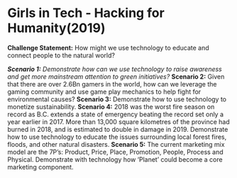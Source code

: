 # Girls in Tech - Hacking for Humanity(2019)

**Challenge Statement:** How might we use technology to educate and connect people to the natural world?

***Scenario 1:** Demonstrate how can we use technology to raise awareness and get more mainstream attention to green initiatives?*
**Scenario 2:** Given that there are over 2.6Bn gamers in the world, how can we leverage the gaming community and use game play mechanics to help fight for environmental causes?
**Scenario 3:** Demonstrate how to use technology to monetize sustainability.
**Scenario 4:** 2018 was the worst fire season on record as B.C. extends a state of emergency beating the record set only a year earlier in 2017. More than 13,000 square kilometres of the province had burned in 2018, and is estimated to double in damage in 2019.
Demonstrate how to use technology to educate the issues surrounding local forest fires, floods, and other natural disasters.
**Scenario 5:** The current marketing mix model are the 7P’s: Product, Price, Place, Promotion, People, Process and Physical. Demonstrate with technology how ‘Planet’ could become a core marketing component. 
